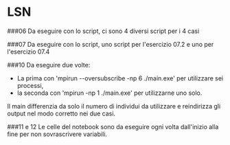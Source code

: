# LSN

###06
Da eseguire con lo script, ci sono 4 diversi script per i 4 casi

###07
Da eseguire con lo script, uno script per l'esercizio 07.2 e uno per l'esercizio 07.4

###10
Da eseguire due volte:

- La prima con 'mpirun --oversubscribe -np 6 ./main.exe' per utilizzare sei processi,
- la seconda con 'mpirun -np 1 ./main.exe' per utilizzarne uno solo.

Il main differenzia da solo il numero di individui da utilizzare e reindirizza gli output nel modo corretto nei due casi.

###11 e 12 
Le celle del notebook sono da eseguire ogni volta dall'inizio alla fine per non sovrascrivere variabili. 

